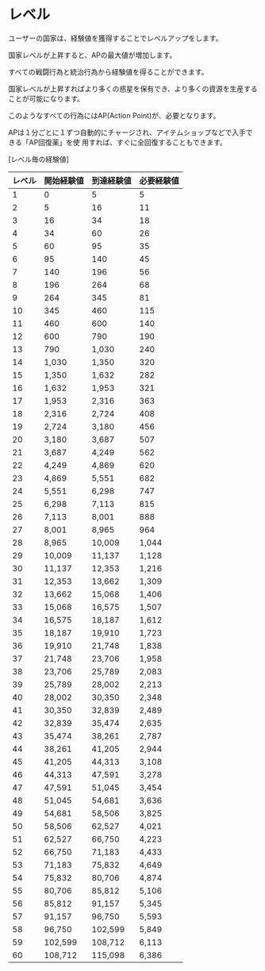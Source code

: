 # レベル

ユーザーの国家は、経験値を獲得することでレベルアップをします。

国家レベルが上昇すると、APの最大値が増加します。

すべての戦闘行為と統治行為から経験値を得ることができます。

国家レベルが上昇すればより多くの惑星を保有でき、より多くの資源を生産することが可能になります。

このようなすべての行為にはAP(Action Point)が、必要となります。

APは１分ごとに１ずつ自動的にチャージされ、アイテムショップなどで入手できる「AP回復薬」を使
用すれば、すぐに全回復することもできます。


[レベル毎の経験値]

|レベル|開始経験値| 到達経験値 | 必要経験値 |
| --- | --- | --- | --- |
1|	0|	5|	5 |
2|	5|	16	|11                  |
3|	16|	34	|18                  |
4|	34|	60	|26                  |
5|	60|	95	|35                  |
6|	95|	140|45                   |
7|	140|	196|	56           |
8|	196|	264|	68           |
9|	264|	345|	81           |
10|	345|	460|	115          |
11|	460|	600|	140          |
12|	600|	790|	190          |
13|	790|	1,030|	240          |
14|	1,030|	1,350|	320          |
15|	1,350|	1,632|	282          |
16|	1,632|	1,953|	321          |
17|	1,953|	2,316|	363          |
18|	2,316|	2,724|	408          |
19|	2,724|	3,180|	456          |
20|	3,180|	3,687|	507          |
21|	3,687|	4,249|	562          |
22|	4,249|	4,869|	620          |
23|	4,869|	5,551|	682          |
24|	5,551|	6,298|	747          |
25|	6,298|	7,113|	815          |
26|	7,113|	8,001|	888          |
27|	8,001|	8,965|	964          |
28|	8,965|	10,009|	1,044        |
29|	10,009|	11,137|	1,128        |
30|	11,137|	12,353|	1,216        |
31|	12,353|	13,662|	1,309        |
32|	13,662|	15,068|	1,406        |
33|	15,068|	16,575|	1,507        |
34|	16,575|	18,187|	1,612        |
35|	18,187|	19,910|	1,723        |
36|	19,910|	21,748|	1,838        |
37|	21,748|	23,706|	1,958        |
38|	23,706|	25,789|	2,083        |
39|	25,789|	28,002|	2,213        |
40|	28,002|	30,350|	2,348        |
41|	30,350|	32,839|	2,489        |
42|	32,839|	35,474|	2,635        |
43|	35,474|	38,261|	2,787        |
44|	38,261|	41,205|	2,944        |
45|	41,205|	44,313|	3,108        |
46|	44,313|	47,591|	3,278        |
47|	47,591|	51,045|	3,454        |
48|	51,045|	54,681|	3,636        |
49|	54,681|	58,506|	3,825        |
50|	58,506|	62,527|	4,021        |
51|	62,527|	66,750|	4,223        |
52|	66,750|	71,183|	4,433        |
53|	71,183|	75,832|	4,649        |
54|	75,832|	80,706|	4,874        |
55|	80,706|	85,812|	5,106        |
56|	85,812|	91,157|	5,345        |
57|	91,157|	96,750|	5,593        |
58|	96,750|	102,599|	5,849    |
59|	102,599|	108,712|	6,113|
60|	108,712|	115,098|	6,386|